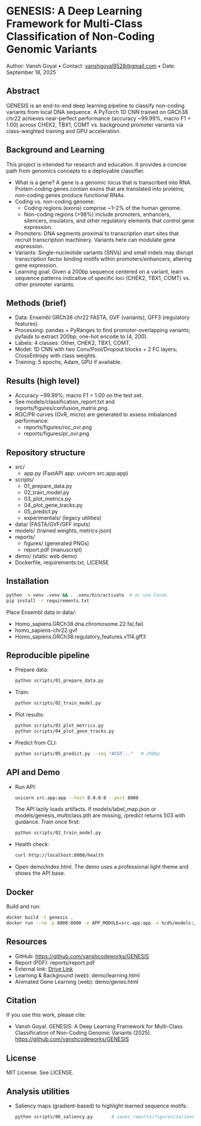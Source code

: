 # GENESIS: A Deep Learning Framework for Multi-Class Classification of Non-Coding Genomic Variants

Author: Vansh Goyal • Contact: vanshgoyal9528@gmail.com • Date: September 18, 2025

## Abstract
GENESIS is an end-to-end deep learning pipeline to classify non-coding variants from local DNA sequence. A PyTorch 1D CNN trained on GRCh38 chr22 achieves near-perfect performance (accuracy ~99.99%, macro F1 = 1.00) across CHEK2, TBX1, COMT vs. background promoter variants via class-weighted training and GPU acceleration.

## Background and Learning
This project is intended for research and education. It provides a concise path from genomics concepts to a deployable classifier.

- What is a gene? A gene is a genomic locus that is transcribed into RNA. Protein-coding genes contain exons that are translated into proteins; non-coding genes produce functional RNAs.
- Coding vs. non-coding genome:
  - Coding regions (exons) comprise ~1–2% of the human genome.
  - Non-coding regions (>98%) include promoters, enhancers, silencers, insulators, and other regulatory elements that control gene expression.
- Promoters: DNA segments proximal to transcription start sites that recruit transcription machinery. Variants here can modulate gene expression.
- Variants: Single-nucleotide variants (SNVs) and small indels may disrupt transcription factor binding motifs within promoters/enhancers, altering gene expression.
- Learning goal: Given a 200bp sequence centered on a variant, learn sequence patterns indicative of specific loci (CHEK2, TBX1, COMT) vs. other promoter variants.

## Methods (brief)
- Data: Ensembl GRCh38 chr22 FASTA, GVF (variants), GFF3 (regulatory features).
- Processing: pandas + PyRanges to find promoter-overlapping variants; pyfaidx to extract 200bp; one-hot encode to (4, 200).
- Labels: 4 classes: Other, CHEK2, TBX1, COMT.
- Model: 1D CNN with two Conv/Pool/Dropout blocks + 2 FC layers; CrossEntropy with class weights.
- Training: 5 epochs, Adam, GPU if available.

## Results (high level)
- Accuracy ~99.99%; macro F1 = 1.00 on the test set.
- See models/classification_report.txt and reports/figures/confusion_matrix.png.
- ROC/PR curves (OvR, micro) are generated to assess imbalanced performance:
  - reports/figures/roc_ovr.png
  - reports/figures/pr_ovr.png

## Repository structure
- src/
  - app.py (FastAPI app: uvicorn src.app:app)
- scripts/
  - 01_prepare_data.py
  - 02_train_model.py
  - 03_plot_metrics.py
  - 04_plot_gene_tracks.py
  - 05_predict.py
  - experimentals/ (legacy utilities)
- data/ (FASTA/GVF/GFF inputs)
- models/ (trained weights, metrics.json)
- reports/
  - figures/ (generated PNGs)
  - report.pdf (manuscript)
- demo/ (static web demo)
- Dockerfile, requirements.txt, LICENSE

## Installation
```bash
python -m venv .venv && . .venv/bin/activate  # or use Conda
pip install -r requirements.txt
```
Place Ensembl data in data/:
- Homo_sapiens.GRCh38.dna.chromosome.22.fa(.fai)
- homo_sapiens-chr22.gvf
- Homo_sapiens.GRCh38.regulatory_features.v114.gff3

## Reproducible pipeline
- Prepare data:
  ```bash
  python scripts/01_prepare_data.py
  ```
- Train:
  ```bash
  python scripts/02_train_model.py
  ```
- Plot results:
  ```bash
  python scripts/03_plot_metrics.py 
  python scripts/04_plot_gene_tracks.py
  ```
- Predict from CLI:
  ```bash
  python scripts/05_predict.py --seq "ACGT..."   # 200bp
  ```

## API and Demo
- Run API:
  ```bash
  uvicorn src.app:app --host 0.0.0.0 --port 8000
  ```
  The API lazily loads artifacts. If models/label_map.json or models/genesis_multiclass.pth are missing, /predict returns 503 with guidance. Train once first:
  ```bash
  python scripts/02_train_model.py
  ```
- Health check:
  ```bash
  curl http://localhost:8000/health
  ```
- Open demo/index.html. The demo uses a professional light theme and shows the API base.

## Docker
Build and run:
```bash
docker build -t genesis .
docker run --rm -p 8000:8000 -e APP_MODULE=src.app:app -v %cd%/models:/app/models genesis
```

## Resources
- GitHub: https://github.com/vanshcodeworks/GENESIS
- Report (PDF): reports/report.pdf
- External link: [Drive Link](https://drive.google.com/file/d/1r-lbHw51rPoIBH75NdfCtVGgI3gKKhRg/view?usp=sharing)
- Learning & Background (web): demo/learning.html
- Animated Gene Learning (web): demo/genes.html

## Citation
If you use this work, please cite:
- Vansh Goyal. GENESIS: A Deep Learning Framework for Multi-Class Classification of Non-Coding Genomic Variants (2025). https://github.com/vanshcodeworks/GENESIS

## License
MIT License. See LICENSE.

## Analysis utilities
- Saliency maps (gradient-based) to highlight learned sequence motifs:
  ```bash
  python scripts/06_saliency.py       # saves reports/figures/saliency_*.png
  ```
